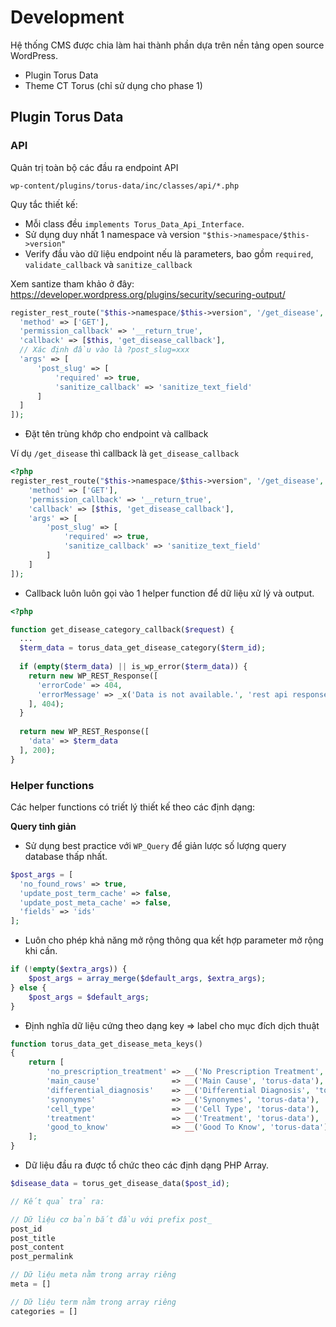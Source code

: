 # Development

Hệ thống CMS được chia làm hai thành phần dựa trên nền tảng open source WordPress.

- Plugin Torus Data
- Theme CT Torus (chỉ sử dụng cho phase 1)

## Plugin Torus Data

### API

Quản trị toàn bộ các đầu ra endpoint API

```
wp-content/plugins/torus-data/inc/classes/api/*.php
```

Quy tắc thiết kế:

- Mỗi class đều `implements Torus_Data_Api_Interface`.
- Sử dụng duy nhất 1 namespace và version `"$this->namespace/$this->version"`
- Verify đầu vào dữ liệu endpoint nếu là parameters, bao gồm `required`, `validate_callback` và `sanitize_callback`

Xem santize tham khảo ở đây: https://developer.wordpress.org/plugins/security/securing-output/

```php
register_rest_route("$this->namespace/$this->version", '/get_disease', [
  'method' => ['GET'],
  'permission_callback' => '__return_true',
  'callback' => [$this, 'get_disease_callback'],
  // Xác định đầu vào là ?post_slug=xxx
  'args' => [
      'post_slug' => [
          'required' => true,
          'sanitize_callback' => 'sanitize_text_field'
      ]
  ]
]);
```

- Đặt tên trùng khớp cho endpoint và callback

Ví dụ `/get_disease` thì callback là `get_disease_callback`

```php
<?php
register_rest_route("$this->namespace/$this->version", '/get_disease', [
    'method' => ['GET'],
    'permission_callback' => '__return_true',
    'callback' => [$this, 'get_disease_callback'],
    'args' => [
        'post_slug' => [
            'required' => true,
            'sanitize_callback' => 'sanitize_text_field'
        ]
    ]
]);
```

- Callback luôn luôn gọi vào 1 helper function để dữ liệu xử lý và output.

```php
<?php

function get_disease_category_callback($request) {
  ...
  $term_data = torus_data_get_disease_category($term_id);
  
  if (empty($term_data) || is_wp_error($term_data)) {
    return new WP_REST_Response([
      'errorCode' => 404,
      'errorMessage' => _x('Data is not available.', 'rest api response', 'torus-data')
    ], 404);
  }
  
  return new WP_REST_Response([
    'data' => $term_data
  ], 200);
}
```

### Helper functions

Các helper functions có triết lý thiết kế theo các định dạng:

**Query tinh giản**

- Sử dụng best practice với `WP_Query` để giản lược số lượng query database thấp nhất.

```php
$post_args = [
  'no_found_rows' => true,
  'update_post_term_cache' => false,
  'update_post_meta_cache' => false,
  'fields' => 'ids'
];
```

- Luôn cho phép khả năng mở rộng thông qua kết hợp parameter mở rộng khi cần.

```php
if (!empty($extra_args)) {
    $post_args = array_merge($default_args, $extra_args);
} else {
    $post_args = $default_args;
}
```

- Định nghĩa dữ liệu cứng theo dạng key => label cho mục đích dịch thuật

```php
function torus_data_get_disease_meta_keys()
{
    return [
        'no_prescription_treatment' => __('No Prescription Treatment', 'torus-data'),
        'main_cause'                => __('Main Cause', 'torus-data'),
        'differential_diagnosis'    => __('Differential Diagnosis', 'torus-data'),
        'synonymes'                 => __('Synonymes', 'torus-data'),
        'cell_type'                 => __('Cell Type', 'torus-data'),
        'treatment'                 => __('Treatment', 'torus-data'),
        'good_to_know'              => __('Good To Know', 'torus-data')
    ];
}
```

- Dữ liệu đầu ra được tổ chức theo các định dạng PHP Array.

```php
$disease_data = torus_get_disease_data($post_id);

// Kết quả trả ra:

// Dữ liệu cơ bản bắt đầu với prefix post_
post_id
post_title
post_content
post_permalink

// Dữ liệu meta nằm trong array riêng
meta = []

// Dữ liệu term nằm trong array riêng
categories = []
```
